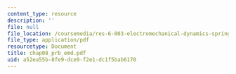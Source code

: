 ```yaml
---
content_type: resource
description: ''
file: null
file_location: /coursemedia/res-6-003-electromechanical-dynamics-spring-2009/a52ea55b8fe9dce9f2e1dc1f5bab6170_chap08_prb_emd.pdf
file_type: application/pdf
resourcetype: Document
title: chap08_prb_emd.pdf
uid: a52ea55b-8fe9-dce9-f2e1-dc1f5bab6170
---
```

